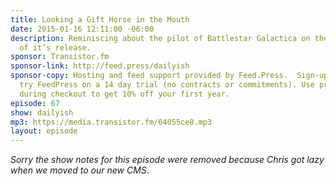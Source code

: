 ```yaml
---
title: Looking a Gift Horse in the Mouth
date: 2015-01-16 12:11:00 -06:00
description: Reminiscing about the pilot of Battlestar Galactica on the 10 year anniversary
  of it’s release.
sponsor: Transistor.fm
sponsor-link: http://feed.press/dailyish
sponsor-copy: Hosting and feed support provided by Feed.Press.  Sign-up today and
  try FeedPress on a 14 day trial (no contracts or commitments). Use promo code "dailyish"
  during checkout to get 10% off your first year.
episode: 67
show: dailyish
mp3: https://media.transistor.fm/64055ce8.mp3
layout: episode
---
```


<em>Sorry the show notes for this episode were removed because Chris got lazy when we moved to our new CMS</em>.
